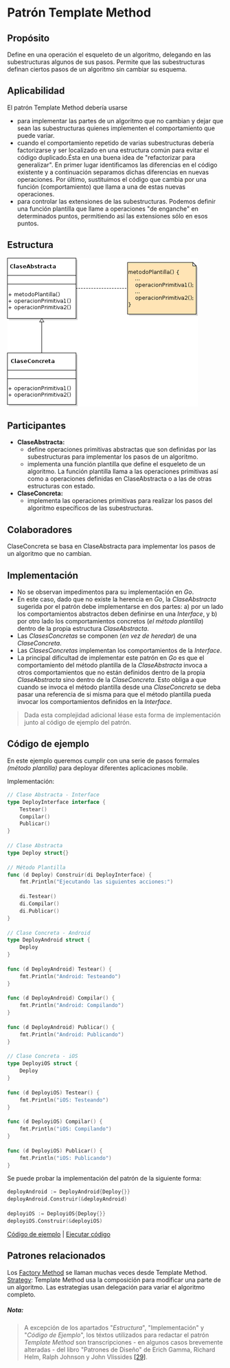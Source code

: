 # Patrón Template Method

## Propósito

Define en una operación el esqueleto de un algoritmo, delegando en las subestructuras algunos de sus pasos. Permite que las subestructuras definan ciertos pasos de un algoritmo sin cambiar su esquema.

## Aplicabilidad

El patrón Template Method debería usarse

* para implementar las partes de un algoritmo que no cambian y dejar que sean las subestructuras quienes implementen el comportamiento que puede variar.
* cuando el comportamiento repetido de varias subestructuras debería factorizarse y ser localizado en una estructura común para evitar el código duplicado.Ésta en una buena idea de "refactorizar para generalizar". En primer lugar identificamos las diferencias en el código existente y a continuación separamos dichas diferencias en nuevas operaciones. Por último, sustituimos el código que cambia por una función (comportamiento)  que llama a una de estas nuevas operaciones.
* para controlar las extensiones de las subestructuras. Podemos definir una función plantilla que llame a operaciones "de enganche" en determinados puntos, permitiendo así las extensiones sólo en esos puntos.

## Estructura

![](/assets/uml/templatemethod.png)

## Participantes

* **ClaseAbstracta:**
  * define operaciones primitivas abstractas que son definidas por las subestructuras para implementar los pasos de un algoritmo.
  * implementa una función plantilla que define el esqueleto de un algoritmo. La función plantilla llama a las operaciones primitivas así como a operaciones definidas en ClaseAbstracta o a las de otras estructuras con estado.
* **ClaseConcreta:**
  * implementa las operaciones primitivas para realizar los pasos del algoritmo específicos de las subestructuras.

## Colaboradores

ClaseConcreta se basa en ClaseAbstracta para implementar los pasos de un algoritmo que no cambian.

## Implementación

- No se observan impedimentos para su implementación en _Go_.
- En este caso, dado que no existe la herencia en _Go_, la _ClaseAbstracta_ sugerida por el patrón debe implementarse en dos partes: a) por un lado los comportamientos abstractos deben definirse en una _Interface_, y b) por otro lado los comportamientos concretos (_el método plantilla_) dentro de la propia estructura _ClaseAbstracta_.
- Las _ClasesConcretas_ se componen (_en vez de heredar_) de una _ClaseConcreta_.
- Las _ClasesConcretas_ implementan los comportamientos de la _Interface_.
- La principal dificultad de implementar este patrón en _Go_ es que el comportamiento del método plantilla de la _ClaseAbstracta_ invoca a otros comportamientos que no están definidos dentro de la propia _ClaseAbstracta_ sino dentro de la _ClaseConcreta_. Esto obliga a que cuando se invoca el método plantilla desde una _ClaseConcreta_ se deba pasar una referencia de si misma para que el método plantilla pueda invocar los comportamientos definidos en la _Interface_.

> Dada esta complejidad adicional léase esta forma de implementación junto al código de ejemplo del patrón.

## Código de ejemplo

En este ejemplo queremos cumplir con una serie de pasos formales _(método plantilla)_ para deployar diferentes aplicaciones mobile.

Implementación:

```go
// Clase Abstracta - Interface
type DeployInterface interface {
    Testear()
    Compilar()
    Publicar()
}

// Clase Abstracta
type Deploy struct{}

// Método Plantilla
func (d Deploy) Construir(di DeployInterface) {
    fmt.Println("Ejecutando las siguientes acciones:")

    di.Testear()
    di.Compilar()
    di.Publicar()
}

// Clase Concreta - Android
type DeployAndroid struct {
    Deploy
}

func (d DeployAndroid) Testear() {
    fmt.Println("Android: Testeando")
}

func (d DeployAndroid) Compilar() {
    fmt.Println("Android: Compilando")
}

func (d DeployAndroid) Publicar() {
    fmt.Println("Android: Publicando")
}

// Clase Concreta - iOS
type DeployiOS struct {
    Deploy
}

func (d DeployiOS) Testear() {
    fmt.Println("iOS: Testeando")
}

func (d DeployiOS) Compilar() {
    fmt.Println("iOS: Compilando")
}

func (d DeployiOS) Publicar() {
    fmt.Println("iOS: Publicando")
}
```

Se puede probar la implementación del patrón de la siguiente forma:

```go
deployAndroid := DeployAndroid{Deploy{}}
deployAndroid.Construir(&deployAndroid)

deployiOS := DeployiOS{Deploy{}}
deployiOS.Construir(&deployiOS)
```

[Código de ejemplo](https://github.com/danielspk/designpatternsingo/tree/master/patrones/comportamiento/templatemethod) | [Ejecutar código](https://play.golang.org/p/1J-MIDMaXi5)

## Patrones relacionados

Los [Factory Method](/patrones/creacionales/factorymethod.md) se llaman muchas veces desde Template Method.
[Strategy](/patrones/comportamiento/strategy.md): Template Method usa la composición para modificar una parte de un algoritmo. Las estrategias usan delegación para variar el algoritmo completo.

##### Nota:
> A excepción de los apartados "_Estructura_", "Implementación" y "_Código de Ejemplo_", los téxtos utilizados para redactar el patrón _Template Method_ son transcripciones - en algunos casos brevemente alteradas - del libro "Patrones de Diseño" de Erich Gamma, Richard Helm, Ralph Johnson y John Vlissides [\[29\]](/recursos.md).
